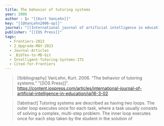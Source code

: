 ```yaml
---
title: The behavior of tutoring systems
year: 2006
author - 1: "[[Kurt VanLehn]]"
key: "[[@VanLehn2006-op]]"
journal: "[[International journal of artificial intelligence in education]]"
publisher: "[[IOS Press]]"
tags:
  - Frontiers-2022
  - 2_Upgrade-MAY-2023
  - Journal-Articles
  - _BibTex-to-MD-Git
  - Intelligent-Tutoring-Systems-ITS
  - Cited-for-Frontiers
---
```


> [!bibliography]
> VanLehn, Kurt. 2006. “The behavior of tutoring systems.” "[[IOS Press]]". https://content.iospress.com/articles/international-journal-of-artificial-intelligence-in-education/jai16-3-02

> [!abstract]
> Tutoring systems are described as having two loops. The outer loop executes once for each task, where a task usually consists of solving a complex, multi-step problem. The inner loop executes once for each step taken by the student in the solution of